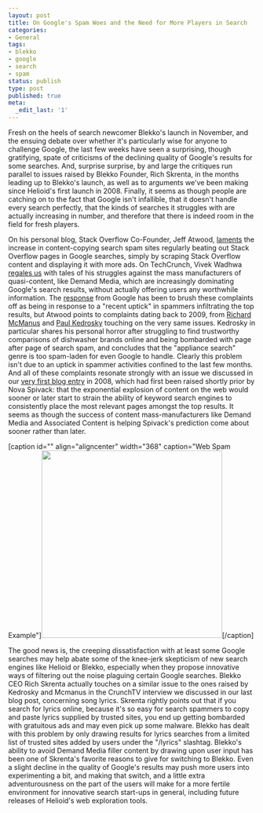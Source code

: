 ```yaml
---
layout: post
title: On Google's Spam Woes and the Need for More Players in Search
categories:
- General
tags:
- blekko
- google
- search
- spam
status: publish
type: post
published: true
meta:
  _edit_last: '1'
---
```

Fresh  on the heels of search newcomer Blekko's launch in November, and the  ensuing debate over whether it's particularly wise for anyone to  challenge Google, the last few weeks have seen a surprising, though  gratifying, spate of criticisms of the declining quality of Google's  results for some searches. And, surprise surprise, by and large the  critiques run parallel to issues raised by Blekko Founder, Rich Skrenta,  in the months leading up to Blekko's launch, as well as to arguments  we've been making since Helioid's first launch in 2008. Finally, it  seems as though people are catching on to the fact that Google isn't  infallible, that it doesn't handle every search perfectly, that the  kinds of searches it struggles with are actually increasing in number,  and therefore that there is indeed room in the field for fresh players.

On his personal blog, Stack Overflow Co-Founder, Jeff Atwood, <a href="http://www.codinghorror.com/blog/2011/01/trouble-in-the-house-of-google.html">laments</a> the increase in content-copying search spam sites regularly beating out  Stack Overflow pages in Google searches, simply by scraping Stack  Overflow content and displaying it with more ads. On TechCrunch, Vivek  Wadhwa <a href="http://techcrunch.com/2011/01/01/why-we-desperately-need-a-new-and-better-google-2/">regales us</a> with tales of his struggles against the mass manufacturers of  quasi-content, like Demand Media, which are increasingly dominating  Google's search results, without actually offering users any worthwhile  information. The <a href="http://googleblog.blogspot.com/2011/01/google-search-and-search-engine-spam.html">response</a> from Google has been to brush these complaints off as being in response  to a "recent uptick" in spammers infiltrating the top results, but  Atwood points to complaints dating back to 2009, from <a href="http://www.readwriteweb.com/archives/content_farms_impact.php">Richard McManus</a> and <a href="http://paul.kedrosky.com/archives/2009/12/dishwashers_dem.html">Paul Kedrosky</a> touching on the very same issues. Kedrosky in particular shares his  personal horror after struggling to find trustworthy comparisons of  dishwasher brands online and being bombarded with page after page of  search spam, and concludes that the "appliance search" genre is too  spam-laden for even Google to handle. Clearly this problem isn't due to  an uptick in spammer activities confined to the last few months. And  all of these complaints resonate strongly with an issue we discussed in  our <a href="../2008/05/yes-keyword-search-is-about-to-hit-its-breaking-point/">very first blog entry</a> in 2008, which had first been raised shortly prior by Nova Spivack:  that the exponential explosion of content on the web would sooner or  later start to strain the ability of keyword search engines to  consistently place the most relevant pages amongst the top results. It  seems as though the success of content mass-manufacturers like Demand  Media and Associated Content is helping Spivack's prediction come about  sooner rather than later.
<p style="text-align: center;">

[caption id="" align="aligncenter" width="368" caption="Web Spam Example"]<img class=" " title="Web Spam Example" src="http://d.helioid.com/images/webspam.gif" alt="" width="368" height="382" />[/caption]

</p>
The  good news is, the creeping dissatisfaction with at least some Google  searches may help abate some of the knee-jerk skepticism of new search  engines like Helioid or Blekko, especially when they propose innovative  ways of filtering out the noise plaguing certain Google searches. Blekko CEO Rich Skrenta actually touches on a similar issue to the ones  raised by Kedrosky and Mcmanus in the CrunchTV interview we discussed  in our last blog post, concerning song lyrics. Skrenta rightly points  out that if you search for lyrics online, because it's so easy for  search spammers to copy and paste lyrics supplied by trusted sites, you  end up getting bombarded with gratuitous ads and may even pick up some  malware. Blekko has dealt with this problem by only drawing results for  lyrics searches from a limited list of trusted sites added by users  under the "/lyrics" slashtag. Blekko's ability to avoid Demand Media  filler content by drawing upon user input has been one of Skrenta's  favorite reasons to give for switching to Blekko. Even a slight decline  in the quality of Google's results may push more users into  experimenting a bit, and making that switch, and a little extra  adventurousness on the part of the users will make for a more fertile  environment for innovative search start-ups in general, including future  releases of Helioid's web exploration tools.
